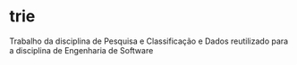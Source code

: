 # trie
Trabalho da disciplina de Pesquisa e Classificação e Dados reutilizado para a disciplina de Engenharia de Software
